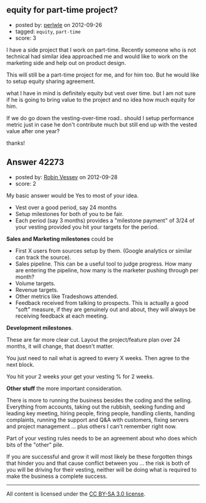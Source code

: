 ## equity for part-time project?

- posted by: [perlwle](https://stackexchange.com/users/-1/18373-perlwle) on 2012-09-26
- tagged: `equity`, `part-time`
- score: 3

I have a side project that I work on part-time. Recently someone who is not technical had similar idea approached me and would like to work on the marketing side and help out on product design. 

This will still be a part-time project for me, and for him too. But he would like to setup equity sharing agreement.  

what I have in mind is definitely equity but vest over time. but I am not sure if he is going to bring value to the project and no idea how much equity for him. 

If we do go down the vesting-over-time road.. should I setup performance metric just in case he don't contribute much but still end up with the vested value after one year? 

thanks!


## Answer 42273

- posted by: [Robin Vessey](https://stackexchange.com/users/-1/984-robin-vessey) on 2012-09-28
- score: 2

My basic answer would be Yes to most of your idea.

- Vest over a good period, say 24 months 
- Setup milestones for both of you to be fair. 
- Each period (say 3 months) provides a "milestone payment" of 3/24 of your vesting provided you hit your targets for the period.

**Sales and Marketing milestones** could be

 - First X users from sources setup by them. (Google analytics or similar can track the source).
 - Sales pipeline. This can be a useful tool to judge progress. How many are entering the pipeline, how many is the marketer pushing through per month?  
 - Volume targets.
 - Revenue targets.
 - Other metrics like Tradeshows attended. 
 - Feedback received from talking to prospects. This is actually a good "soft" measure, if they are genuinely out and about, they will always be receiving feedback at each meeting.
 
**Development milestones**.

These are far more clear cut. Layout the project/feature plan over 24 months, it will change, that doesn't matter. 

You just need to nail what is agreed to every X weeks. 
Then agree to the next block. 

You hit your 2 weeks your get your vesting % for 2 weeks.

**Other stuff** the more important consideration.

There is more to running the business besides the coding and the selling. Everything from accounts, taking out the rubbish, seeking funding and leading key meeting, hiring people, firing people, handling clients, handing complaints, running the support and Q&A with customers, fixing servers and project management ... plus others I can't remember right now.

Part of your vesting rules needs to be an agreement about who does which bits of the "other" pile. 

If you are successful and grow it will most likely be these forgotten things that hinder you and that cause conflict between you ... the risk is both of you will be driving for their vesting, neither will be doing what is required to make the business a complete success.




---

All content is licensed under the [CC BY-SA 3.0 license](https://creativecommons.org/licenses/by-sa/3.0/).

